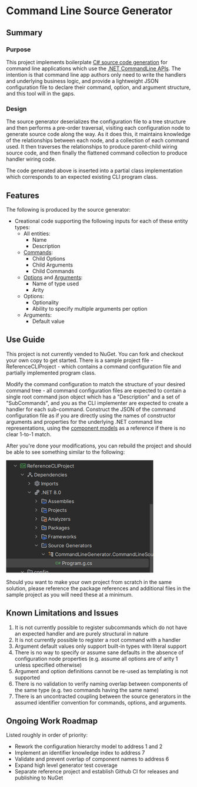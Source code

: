# Command Line Source Generator
## Summary
### Purpose
This project implements boilerplate [C# source code generation](https://learn.microsoft.com/en-us/dotnet/csharp/roslyn-sdk/source-generators-overview) for command line applications which use the [.NET CommandLine APIs](https://learn.microsoft.com/en-us/dotnet/standard/commandline/get-started-tutorial). The intention is that command line app authors only need to write the handlers and underlying business logic, and provide a lightweight JSON configuration file to declare their command, option, and argument structure, and this tool will in the gaps.
### Design
The source generator deserializes the configuration file to a tree structure and then performs a pre-order traversal, visiting each configuration node to generate source code along the way. As it does this, it maintains knowledge of the relationships between each node, and a collection of each command used. It then traverses the relationships to produce parent-child wiring source code, and then finally the flattened command collection to produce handler wiring code.

The code generated above is inserted into a partial class implementation which corresponds to an expected existing CLI program class.
## Features
The following is produced by the source generator:
* Creational code supporting the following inputs for each of these entity types:
    * All entities:
        * Name
        * Description
    * [Commands](https://learn.microsoft.com/en-us/dotnet/api/system.commandline.command):
        * Child Options
        * Child Arguments
        * Child Commands
    * [Options](https://learn.microsoft.com/en-us/dotnet/api/system.commandline.option) and [Arguments](https://learn.microsoft.com/en-us/dotnet/api/system.commandline.argument):
        * Name of type used
        * Arity
    * Options:
        * Optionality
        * Ability to specify multiple arguments per option
    * Arguments:
        * Default value

## Use Guide
This project is not currently vended to NuGet. You can fork and checkout your own copy to get started. There is a sample project file - ReferenceCLIProject - which contains a command configuration file and partially implemented program class.

Modify the command configuration to match the structure of your desired command tree - all command configuration files are expected to contain a single root command json object which has a "Description" and a set of "SubCommands", and you as the CLI implementer are expected to create a handler for each sub-command. Construct the JSON of the command configuration file as if you are directly using the names of constructor arguments and properties for the underlying .NET command line representations, using the [component models](./CommandLineGenerator.Core/ComponentGenerator/Static/Model/) as a reference if there is no clear 1-to-1 match.

After you're done your modifications, you can rebuild the project and should be able to see something similar to the following:

![](./Documentation/Assets/Example_Generated_Source_Location.png)

Should you want to make your own project from scratch in the same solution, please reference the package references and additional files in the sample project as you will need these at a minimum.

## Known Limitations and Issues

1. It is not currently possible to register subcommands which do not have an expected handler and are purely structural in nature
2. It is not currently possible to register a root command with a handler
3. Argument default values only support built-in types with literal support
4. There is no way to specify or assume sane defaults in the absence of configuration node properties (e.g. assume all options are of arity 1 unless specified otherwise)
5. Argument and option definitions cannot be re-used as templating is not supported
6. There is no validation to verify naming overlap between components of the same type (e.g. two commands having the same name)
7. There is an uncontracted coupling between the source generators in the assumed identifier convention for commands, options, and arguments.
## Ongoing Work Roadmap
Listed roughly in order of priority:
* Rework the configuration hierarchy model to address 1 and 2
* Implement an identifier knowledge index to address 7
* Validate and prevent overlap of component names to address 6
* Expand high level generator test coverage
* Separate reference project and establish Github CI for releases and publishing to NuGet
